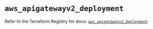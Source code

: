# `aws_apigatewayv2_deployment`

Refer to the Terraform Registry for docs: [`aws_apigatewayv2_deployment`](https://registry.terraform.io/providers/hashicorp/aws/5.98.0/docs/resources/apigatewayv2_deployment).
